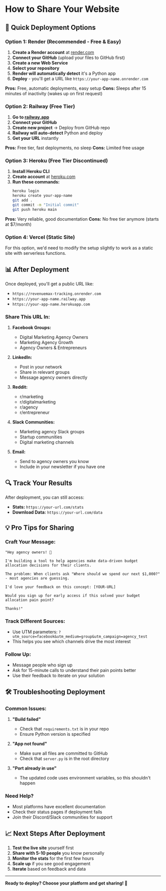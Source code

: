 # How to Share Your Website

## 🚀 **Quick Deployment Options**

### **Option 1: Render (Recommended - Free & Easy)**

1. **Create a Render account** at [render.com](https://render.com)
2. **Connect your GitHub** (upload your files to GitHub first)
3. **Create a new Web Service**
4. **Select your repository**
5. **Render will automatically detect** it's a Python app
6. **Deploy** - you'll get a URL like `https://your-app-name.onrender.com`

**Pros:** Free, automatic deployments, easy setup
**Cons:** Sleeps after 15 minutes of inactivity (wakes up on first request)

### **Option 2: Railway (Free Tier)**

1. **Go to [railway.app](https://railway.app)**
2. **Connect your GitHub**
3. **Create new project** → Deploy from GitHub repo
4. **Railway will auto-detect** Python and deploy
5. **Get your URL** instantly

**Pros:** Free tier, fast deployments, no sleep
**Cons:** Limited free usage

### **Option 3: Heroku (Free Tier Discontinued)**

1. **Install Heroku CLI**
2. **Create account** at [heroku.com](https://heroku.com)
3. **Run these commands:**
   ```bash
   heroku login
   heroku create your-app-name
   git add .
   git commit -m "Initial commit"
   git push heroku main
   ```

**Pros:** Very reliable, good documentation
**Cons:** No free tier anymore (starts at $7/month)

### **Option 4: Vercel (Static Site)**

For this option, we'd need to modify the setup slightly to work as a static site with serverless functions.

## 📊 **After Deployment**

Once deployed, you'll get a public URL like:
- `https://revenuemax-tracking.onrender.com`
- `https://your-app-name.railway.app`
- `https://your-app-name.herokuapp.com`

### **Share This URL In:**

1. **Facebook Groups:**
   - Digital Marketing Agency Owners
   - Marketing Agency Growth
   - Agency Owners & Entrepreneurs

2. **LinkedIn:**
   - Post in your network
   - Share in relevant groups
   - Message agency owners directly

3. **Reddit:**
   - r/marketing
   - r/digitalmarketing
   - r/agency
   - r/entrepreneur

4. **Slack Communities:**
   - Marketing agency Slack groups
   - Startup communities
   - Digital marketing channels

5. **Email:**
   - Send to agency owners you know
   - Include in your newsletter if you have one

## 🔍 **Track Your Results**

After deployment, you can still access:
- **Stats:** `https://your-url.com/stats`
- **Download Data:** `https://your-url.com/data`

## 💡 **Pro Tips for Sharing**

### **Craft Your Message:**
```
"Hey agency owners! 👋

I'm building a tool to help agencies make data-driven budget allocation decisions for their clients. 

The problem: When clients ask "Where should we spend our next $1,000?" - most agencies are guessing.

I'd love your feedback on this concept: [YOUR-URL]

Would you sign up for early access if this solved your budget allocation pain point?

Thanks!"
```

### **Track Different Sources:**
- Use UTM parameters: `?utm_source=facebook&utm_medium=group&utm_campaign=agency_test`
- This helps you see which channels drive the most interest

### **Follow Up:**
- Message people who sign up
- Ask for 15-minute calls to understand their pain points better
- Use their feedback to iterate on your solution

## 🛠 **Troubleshooting Deployment**

### **Common Issues:**

1. **"Build failed"**
   - Check that `requirements.txt` is in your repo
   - Ensure Python version is specified

2. **"App not found"**
   - Make sure all files are committed to GitHub
   - Check that `server.py` is in the root directory

3. **"Port already in use"**
   - The updated code uses environment variables, so this shouldn't happen

### **Need Help?**
- Most platforms have excellent documentation
- Check their status pages if deployment fails
- Join their Discord/Slack communities for support

## 📈 **Next Steps After Deployment**

1. **Test the live site** yourself first
2. **Share with 5-10 people** you know personally
3. **Monitor the stats** for the first few hours
4. **Scale up** if you see good engagement
5. **Iterate** based on feedback and data

---

**Ready to deploy? Choose your platform and get sharing! 🚀** 